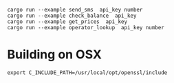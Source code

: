     cargo run --example send_sms  api_key number
    cargo run --example check_balance  api_key
    cargo run --example get_prices  api_key
    cargo run --example operator_lookup  api_key number

Building on OSX
===============

    export C_INCLUDE_PATH=/usr/local/opt/openssl/include
